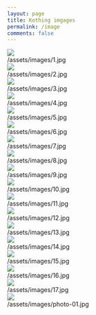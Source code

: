 ```yaml
---
layout: page
title: Kothing imgages
permalink: /image
comments: false
---
```


<div class="image-page">
  <div class="row">
    <!--img-->
    <div class="col-lg-4 col-md-6 mb-30px card-group">
      <div class="card h-100">
        <div class="maxthumb"><img class="img-fluid" src='https://kothing.github.io/assets/images/1.jpg' /></div>
        <div class="card-body">/assets/images/1.jpg</div>
      </div>
    </div>
    <!--img-->
    <div class="col-lg-4 col-md-6 mb-30px card-group">
      <div class="card h-100">
        <div class="maxthumb"><img class="img-fluid" src='https://kothing.github.io/assets/images/2.jpg' /></div>
        <div class="card-body">/assets/images/2.jpg</div>
      </div>
    </div>
    <!--img-->
    <div class="col-lg-4 col-md-6 mb-30px card-group">
      <div class="card h-100">
        <div class="maxthumb"><img class="img-fluid" src='https://kothing.github.io/assets/images/3.jpg' /></div>
        <div class="card-body">/assets/images/3.jpg</div>
      </div>
    </div>
    <!--img-->
    <div class="col-lg-4 col-md-6 mb-30px card-group">
      <div class="card h-100">
        <div class="maxthumb"><img class="img-fluid" src='https://kothing.github.io/assets/images/4.jpg' /></div>
        <div class="card-body">/assets/images/4.jpg</div>
      </div>
    </div>
    <!--img-->
    <div class="col-lg-4 col-md-6 mb-30px card-group">
      <div class="card h-100">
        <div class="maxthumb"><img class="img-fluid" src='https://kothing.github.io/assets/images/5.jpg' /></div>
        <div class="card-body">/assets/images/5.jpg</div>
      </div>
    </div>
    <!--img-->
    <div class="col-lg-4 col-md-6 mb-30px card-group">
      <div class="card h-100">
        <div class="maxthumb"><img class="img-fluid" src='https://kothing.github.io/assets/images/6.jpg' /></div>
        <div class="card-body">/assets/images/6.jpg</div>
      </div>
    </div>
    <!--img-->
    <div class="col-lg-4 col-md-6 mb-30px card-group">
      <div class="card h-100">
        <div class="maxthumb"><img class="img-fluid" src='https://kothing.github.io/assets/images/7.jpg' /></div>
        <div class="card-body">/assets/images/7.jpg</div>
      </div>
    </div>
    <!--img-->
    <div class="col-lg-4 col-md-6 mb-30px card-group">
      <div class="card h-100">
        <div class="maxthumb"><img class="img-fluid" src='https://kothing.github.io/assets/images/8.jpg' /></div>
        <div class="card-body">/assets/images/8.jpg</div>
      </div>
    </div>
    <!--img-->
    <div class="col-lg-4 col-md-6 mb-30px card-group">
      <div class="card h-100">
        <div class="maxthumb"><img class="img-fluid" src='https://kothing.github.io/assets/images/9.jpg' /></div>
        <div class="card-body">/assets/images/9.jpg</div>
      </div>
    </div>
    <!--img-->
    <div class="col-lg-4 col-md-6 mb-30px card-group">
      <div class="card h-100">
        <div class="maxthumb"><img class="img-fluid" src='https://kothing.github.io/assets/images/10.jpg' /></div>
        <div class="card-body">/assets/images/10.jpg</div>
      </div>
    </div>
    <!--img-->
    <div class="col-lg-4 col-md-6 mb-30px card-group">
      <div class="card h-100">
        <div class="maxthumb"><img class="img-fluid" src='https://kothing.github.io/assets/images/11.jpg' /></div>
        <div class="card-body">/assets/images/11.jpg</div>
      </div>
    </div>
    <!--img-->
    <div class="col-lg-4 col-md-6 mb-30px card-group">
      <div class="card h-100">
        <div class="maxthumb"><img class="img-fluid" src='https://kothing.github.io/assets/images/12.jpg' /></div>
        <div class="card-body">/assets/images/12.jpg</div>
      </div>
    </div>
    <!--img-->
    <div class="col-lg-4 col-md-6 mb-30px card-group">
      <div class="card h-100">
        <div class="maxthumb"><img class="img-fluid" src='https://kothing.github.io/assets/images/13.jpg' /></div>
        <div class="card-body">/assets/images/13.jpg</div>
      </div>
    </div>
    <!--img-->
    <div class="col-lg-4 col-md-6 mb-30px card-group">
      <div class="card h-100">
        <div class="maxthumb"><img class="img-fluid" src='https://kothing.github.io/assets/images/14.jpg' /></div>
        <div class="card-body">/assets/images/14.jpg</div>
      </div>
    </div>
    <!--img-->
    <div class="col-lg-4 col-md-6 mb-30px card-group">
      <div class="card h-100">
        <div class="maxthumb"><img class="img-fluid" src='https://kothing.github.io/assets/images/15.jpg' /></div>
        <div class="card-body">/assets/images/15.jpg</div>
      </div>
    </div>
    <!--img-->
    <div class="col-lg-4 col-md-6 mb-30px card-group">
      <div class="card h-100">
        <div class="maxthumb"><img class="img-fluid" src='https://kothing.github.io/assets/images/16.jpg' /></div>
        <div class="card-body">/assets/images/16.jpg</div>
      </div>
    </div>
    <!--img-->
    <div class="col-lg-4 col-md-6 mb-30px card-group">
      <div class="card h-100">
        <div class="maxthumb"><img class="img-fluid" src='https://kothing.github.io/assets/images/17.jpg' /></div>
        <div class="card-body">/assets/images/17.jpg</div>
      </div>
    </div>
  </div>
  
  <!--//-->
  <div class="row">
    <!--img-->
    <div class="col-lg-4 col-md-6 mb-30px card-group">
      <div class="card h-100">
        <div class="maxthumb"><img class="img-fluid" src='https://kothing.github.io/assets/images/photo-01.jpg' /></div>
        <div class="card-body">/assets/images/photo-01.jpg</div>
      </div>
    </div>
  </div>
</div>
